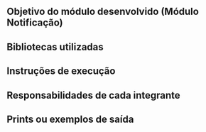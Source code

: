 ## Objetivo do módulo desenvolvido (Módulo Notificação)

## Bibliotecas utilizadas

## Instruções de execução

## Responsabilidades de cada integrante

## Prints ou exemplos de saída